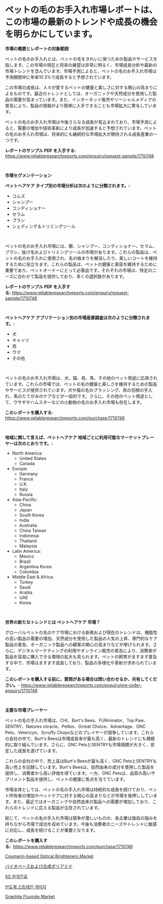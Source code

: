 <p><h1>ペットの毛のお手入れ市場レポートは、この市場の最新のトレンドや成長の機会を明らかにしています。</h1></p><p><strong>市場の概要とレポートの対象範囲</strong></p>
<p><p>ペットの毛のお手入れとは、ペットの毛をきれいに保つための製品やサービスを指します。この市場の現在と将来の展望は非常に明るく、市場成長分析や最新の市場トレンドを含んでいます。市場予測によると、ペットの毛のお手入れ市場は予測期間中に年率10.3%で成長すると予想されています。</p><p>この市場の成長は、人々が愛するペットの健康と美しさに対する関心の高まりによるものです。最近のトレンドとしては、オーガニックや天然成分を使用した製品の需要が高まっています。また、インターネット販売やソーシャルメディアの普及により、製品の情報がより簡単に入手できることも市場拡大に寄与しています。</p><p>ペットの毛のお手入れ市場は今後さらなる成長が見込まれており、市場予測によると、需要の増加や技術革新により成長が加速すると予想されています。ペットの毛のお手入れ市場は、将来的にも継続的な市場拡大が期待される成長産業の一つです。</p></p>
<p><strong>レポートのサンプル PDF を入手する:</strong> <a href="https://www.reliableresearchreports.com/enquiry/request-sample/1710748">https://www.reliableresearchreports.com/enquiry/request-sample/1710748</a></p>
<p>&nbsp;</p>
<p><strong>市場セグメンテーション</strong></p>
<p><strong>ペットヘアケア タイプ別の市場分析は次のように分類されます。:</strong></p>
<p><ul><li>コムズ</li><li>シャンプー</li><li>コンディショナー</li><li>セラム</li><li>ブラシ</li><li>シェディング＆トリミングツール</li></ul></p>
<p>&nbsp;</p>
<p><p>ペットの毛のお手入れ市場には、櫛、シャンプー、コンディショナー、セラム、ブラシ、抜け毛およびトリミングツールの市場があります。これらの製品は、ペットの毛のお手入れに使用され、毛の絡まりを解消したり、美しいコートを維持するために役立ちます。これらの製品は、ペットの健康と美容を維持するために重要であり、ペットオーナーにとって必需品です。それぞれの市場は、特定のニーズに合わせて製品を提供しており、多くの選択肢があります。</p></p>
<p><strong>レポートのサンプル PDF を入手する:</strong>&nbsp;<a href="https://www.reliableresearchreports.com/enquiry/request-sample/1710748">https://www.reliableresearchreports.com/enquiry/request-sample/1710748</a></p>
<p>&nbsp;</p>
<p><strong> ペットヘアケア アプリケーション別の市場産業調査は次のように分類されます。:</strong></p>
<p><ul><li>犬</li><li>キャッツ</li><li>鳥</li><li>ウマ</li><li>その他</li></ul></p>
<p>&nbsp;</p>
<p><p>ペットの毛のお手入れ市場は、犬、猫、鳥、馬、その他のペット用途に応用されています。これらの市場では、ペットの毛の健康と美しさを維持するための製品やサービスが提供されています。犬や猫の毛のブラッシング、鳥の羽根の手入れ、馬のたてがみのケアなどが一般的です。さらに、その他のペット用途として、ウサギやハムスターなどの小動物の毛のお手入れ市場も存在します。</p></p>
<p><strong>このレポートを購入する:</strong>&nbsp; <a href="https://www.reliableresearchreports.com/purchase/1710748">https://www.reliableresearchreports.com/purchase/1710748</a></p>
<p>&nbsp;</p>
<p><strong>地域に関して言えば、ペットヘアケア 地域ごとに利用可能なマーケットプレーヤーは次のとおりです。:</strong></p>
<p><ul>
    <li>
        North America:
        <ul>
            <li>United States</li>
            <li>Canada</li>
        </ul>
    </li>
    <li>
        Europe:
        <ul>
            <li>Germany</li>
            <li>France</li>
            <li>U.K.</li>
            <li>Italy</li>
            <li>Russia</li>
        </ul>
    </li>
    <li>
        Asia-Pacific:
        <ul>
            <li>China</li>
            <li>Japan</li>
            <li>South Korea</li>
            <li>India</li>
            <li>Australia</li>
            <li>China Taiwan</li>
            <li>Indonesia</li>
            <li>Thailand</li>
            <li>Malaysia</li>
        </ul>
    </li>
    <li>
        Latin America:
        <ul>
            <li>Mexico</li>
            <li>Brazil</li>
            <li>Argentina Korea</li>
            <li>Colombia</li>
        </ul>
    </li>
    <li>
        Middle East & Africa:
        <ul>
            <li>Turkey</li>
            <li>Saudi</li>
            <li>Arabia</li>
            <li>UAE</li>
            <li>Korea</li>
        </ul>
    </li>
    </ul></p>
<p>&nbsp;</p>
<p><strong>世界の新たなトレンドとは ペットヘアケア 市場？</strong></p>
<p><p>グローバルペットの毛のケア市場における新興および現在のトレンドは、機能性の高い製品の需要の増加、天然成分を使用した製品の人気の上昇、専門的なケア製品の普及、オーガニック製品への顧客の関心の高まりなどが挙げられます。さらに、デジタルマーケティングの利用やオンライン販売の普及により、消費者が製品を容易に購入できる環境の拡大も見られます。ペットの飼育がますます普及する中で、市場はますます成長しており、製品の多様化や革新が求められています。</p></p>
<p><strong>このレポートを購入する前に、質問がある場合は問い合わせるか、共有してください。</strong>- <a href="https://www.reliableresearchreports.com/enquiry/pre-order-enquiry/1710748">https://www.reliableresearchreports.com/enquiry/pre-order-enquiry/1710748</a></p>
<p>&nbsp;</p>
<p><strong>主要な市場プレーヤー</strong></p>
<p><p>ペットの毛の手入れ市場は、CHI、Burt's Bees、FURminator、Top Paw、SENTRY、Natures miracle、Petkin、Grreat Choice、Advantage、GNC Pets、Vetericyn、Scruffy Chopsなどのプレイヤーが競争しています。これらの会社の中で、Burt's Beesは市場成長率が最も高く、最新のトレンドにも積極的に取り組んでいます。さらに、GNC PetsとSENTRYも市場規模が大きく、安定した成長を遂げています。</p><p>これらの会社の中で、売上高はBurt's Beesが最も高く、GNC PetsとSENTRYも高い売上を記録しています。Burt's Beesは、自然由来の成分を使用した製品を提供し、消費者から高い評価を得ています。一方、GNC Petsは、品質の高いサプリメント製品を提供し、ペットの健康に焦点を当てています。</p><p>市場全体としては、ペットの毛の手入れ市場は持続的な成長を続けており、ペット所有者の増加やペットケアに対する関心の高まりなどが市場を後押ししています。また、最近ではオーガニックや自然由来の製品への需要が増加しており、これらのトレンドに応える製品が注目されています。</p><p>総じて、ペットの毛の手入れ市場は競争が激しいものの、各企業は独自の強みを持ちながら市場で成功を収めています。今後も消費者のニーズやトレンドに敏感に対応し、成長を続けることが重要となります。</p></p>
<p><strong>このレポートを購入する:</strong>&nbsp;&nbsp;<a href="https://www.reliableresearchreports.com/purchase/1710748">https://www.reliableresearchreports.com/purchase/1710748</a></p>
<p><p><a href="https://sudsy-motorcycle-bbc.notion.site/Coumarin-based-Optical-Brighteners-Market-Research-Report-The-Key-To-Successful-Business-Strategy-F-af95c0b7a52940d99d54eb486509cea3">Coumarin-based Optical Brighteners Market</a></p><p><a href="https://medium.com/@estasprer20231/%E3%83%90%E3%82%A4%E3%82%AA%E3%83%99%E3%83%BC%E3%82%B9%E3%81%8A%E3%82%88%E3%81%B3%E5%90%88%E6%88%90%E3%83%9D%E3%83%AA%E3%82%A2%E3%83%9F%E3%83%89%E5%B8%82%E5%A0%B4%E8%A6%8F%E6%A8%A1-%E5%B8%82%E5%A0%B4%E5%8B%95%E5%90%91%E3%81%A8%E5%B8%82%E5%A0%B4%E4%BA%88%E6%B8%AC-2024%E5%B9%B4%E3%81%8B%E3%82%892031%E5%B9%B4-cd596a83db76">バイオベースおよび合成ポリアミド</a></p><p><a href="https://medium.com/@kelvinfeenrey98677/5g-%EC%9B%90%EA%B2%A9-%EC%9D%98%EB%A3%8C-%EC%8B%9C%EC%9E%A5-%EA%B7%9C%EB%AA%A8%EA%B0%80-%EC%84%B8%EA%B3%84-%EC%82%B0%EC%97%85%EC%97%90%EC%84%9C-%EC%B5%9C%EA%B3%A0%EC%9D%98-%EB%A7%88%EC%BC%80%ED%8C%85-%EC%B1%84%EB%84%90%EC%9D%84-%EB%B3%B4%EC%97%AC%EC%A4%8D%EB%8B%88%EB%8B%A4-cd36a30a3c3a">5G 원격진료</a></p><p><a href="https://github.com/lzrvbyqzftro57/Market-Research-Report-List-1/blob/main/7107300190676.md">반도체 스트레인 게이지</a></p><p><a href="https://github.com/mauripalmi/Market-Research-Report-List-2/blob/main/graphite-fluoride-market.md">Graphite Fluoride Market</a></p></p>